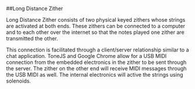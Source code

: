 ##Long Distance Zither

Long Distance Zither consists of two physical keyed zithers whose strings are activated at both ends.
These zithers can be connected to a computer and to each other over the internet so that
the notes played one zither are transmitted the other.

This connection is facilitated through a client/server relationship similar to a chat application.
ToneJS and Google Chrome allow for a USB MIDI connection from the embedded electronics in the zither
to be sent through the server. The zither on the other end will receive MIDI messages through the USB MIDI as well.
The internal electronics will active the strings using solenoids.
